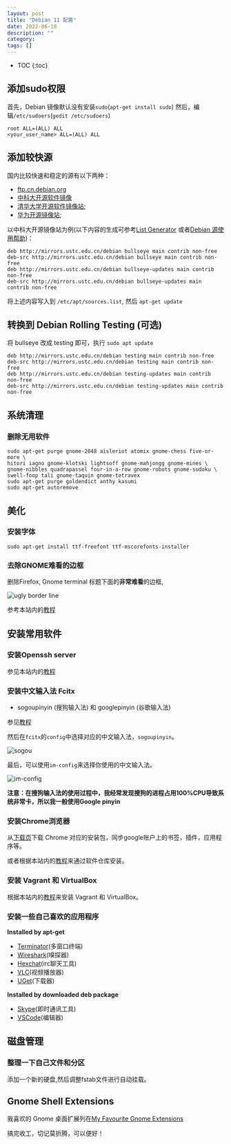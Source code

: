 ```yaml
---
layout: post
title: "Debian 11 配置"
date: 2022-06-10
description: ""
category: 
tags: []
---
```

* TOC
{:toc}

## 添加sudo权限
首先，Debian 镜像默认没有安装`sudo`(`apt-get install sudo`)
然后，编辑`/etc/sudoers`(`gedit /etc/sudoers`)

```
root ALL=(ALL) ALL
<your_user_name> ALL=(ALL) ALL
```

## 添加较快源
国内比较快速和稳定的源有以下两种：

- [ftp.cn.debian.org](http://ftp.cn.debian.org/)
- [中科大开源软件镜像](http://mirrors.ustc.edu.cn/)
- [清华大学开源软件镜像站](http://mirrors.tuna.tsinghua.edu.cn/);
- [华为开源镜像站](http://mirrors.huaweicloud.com/);

以中科大开源镜像站为例(以下内容的生成可参考[List Generator](https://mudongliang.github.io/listgenerator/) 或者[Debian 源使用帮助](http://mirrors.ustc.edu.cn/help/debian.html))：

```
deb http://mirrors.ustc.edu.cn/debian bullseye main contrib non-free
deb-src http://mirrors.ustc.edu.cn/debian bullseye main contrib non-free
deb http://mirrors.ustc.edu.cn/debian bullseye-updates main contrib non-free
deb-src http://mirrors.ustc.edu.cn/debian bullseye-updates main contrib non-free
```
将上述内容写入到 `/etc/apt/sources.list`, 然后 `apt-get update`

## 转换到 Debian Rolling Testing (可选)

将 bullseye 改成 testing 即可，执行 `sudo apt update`

```
deb http://mirrors.ustc.edu.cn/debian testing main contrib non-free
deb-src http://mirrors.ustc.edu.cn/debian testing main contrib non-free
deb http://mirrors.ustc.edu.cn/debian testing-updates main contrib non-free
deb-src http://mirrors.ustc.edu.cn/debian testing-updates main contrib non-free
```

## 系统清理

### 删除无用软件

```
sudo apt-get purge gnome-2048 aisleriot atomix gnome-chess five-or-more \
hitori iagno gnome-klotski lightsoff gnome-mahjongg gnome-mines \
gnome-nibbles quadrapassel four-in-a-row gnome-robots gnome-sudoku \
swell-foop tali gnome-taquin gnome-tetravex
sudo apt-get purge goldendict anthy kasumi
sudo apt-get autoremove
```

## 美化

### 安装字体

```
sudo apt-get install ttf-freefont ttf-mscorefonts-installer
```

### 去除GNOME难看的边框
 
删除Firefox, Gnome terminal 标题下面的**非常难看**的边框, 

![ugly border line]({{site.url}}/images/noxEnD4.png)

参考本站内的[教程](https://mudongliang.github.io/2016/06/29/remove-the-ugly-border-in-gnome-320.html)

## 安装常用软件

### 安装Openssh server

参见本站内的[教程](https://mudongliang.github.io/2018/12/16/popular-software.html#openssh-server)

### 安装中文输入法 Fcitx

- sogoupinyin (搜狗输入法) 和 googlepinyin (谷歌输入法)

参见[教程](https://mudongliang.github.io/2018/12/16/popular-software.html#fcitx--sogoupinyin)

然后在`fcitx`的`config`中选择对应的中文输入法，`sogoupinyin`。

![sogou]({{site.url}}/images/sougou.png)

最后，可以使用`im-config`来选择你使用的中文输入法。

![im-config]({{site.url}}/images/im-config.png)

**注意：在搜狗输入法的使用过程中，我经常发现搜狗的进程占用100%CPU导致系统非常卡，所以我一般使用Google pinyin**

### 安装Chrome浏览器

从[下载页](https://dl.google.com)下载 Chrome 对应的安装包，同步google账户上的书签，插件，应用程序等。

或者根据本站内的[教程](https://mudongliang.github.io/2018/12/16/popular-software.html#chrome)来通过软件仓库安装。

### 安装 Vagrant 和 VirtualBox

根据本站内的[教程](https://mudongliang.github.io/2018/12/16/popular-software.html#vagrant)来安装 Vagrant 和 VirtualBox。

### 安装一些自己喜欢的应用程序

**Installed by apt-get**

- [Terminator](https://mudongliang.github.io/2018/12/16/popular-software.html#terminator)(多窗口终端)
- [Wireshark](https://mudongliang.github.io/2018/12/16/popular-software.html#wireshark)(嗅探器)
- [Hexchat](https://mudongliang.github.io/2018/12/16/popular-software.html#hexchat)(irc聊天工具)
- [VLC](https://mudongliang.github.io/2018/12/16/popular-software.html#vlc)(视频播放器)
- [UGet](https://mudongliang.github.io/2018/12/16/popular-software.html#uget)(下载器)

**Installed by downloaded deb package**
	
- [Skype](https://mudongliang.github.io/2018/12/16/popular-software.html#skype)(即时通讯工具)
- [VSCode](https://mudongliang.github.io/2018/12/16/popular-software.html#visual-studio-code)(编辑器)

## 磁盘管理

### 整理一下自己文件和分区
添加一个新的硬盘,然后调整fstab文件进行自动挂载。

## Gnome Shell Extensions

我喜欢的 Gnome 桌面扩展列在[My Favourite Gnome Extensions](http://mudongliang.github.io/2017/03/12/my-favourite-gnome-extensions.html)

搞完收工，切记莫折腾，可以便好！
